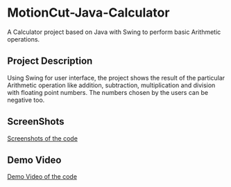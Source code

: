 # MotionCut-Java-Calculator
A Calculator project based on Java with Swing to perform basic Arithmetic operations.
## Project Description
Using Swing for user interface, the project shows the result of the particular Arithmetic operation
like addition, subtraction, multiplication and division with floating point numbers.
The numbers chosen by the users can be negative too.
## ScreenShots
[Screenshots of the code](https://github.com/Udit19-pixel/MotionCut-Java-Calculator/tree/main/Calculator/Screenshots)
## Demo Video
[Demo Video of the code](https://github.com/Udit19-pixel/MotionCut-Java-Calculator/blob/main/Calculator/Calculator.mp4)
